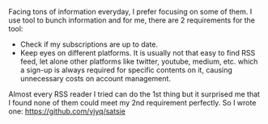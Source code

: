 Facing tons of information everyday, I prefer focusing on some of
them. I use tool to bunch information and for me, there are 2 requirements for the tool:
- Check if my subscriptions are up to date.
- Keep eyes on different platforms. It is usually not that
  easy to find RSS feed, let alone other platforms like twitter,
  youtube, medium, etc. which a sign-up is
  always required for specific contents on it, causing unnecessary
  costs on account management.
  
Almost every RSS reader I tried can do the 1st thing but it
  surprised me that I found none of them could meet my 2nd requirement
  perfectly. So I wrote one: https://github.com/vjyq/satsie
  

